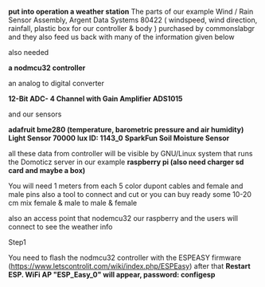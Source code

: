 **put into operation a weather station** 
The parts of our example Wind / Rain Sensor Assembly, Argent Data Systems 80422
( windspeed, wind direction, rainfall, plastic box for our controller & body ) purchased 
by commonslabgr and they also feed us back with many of the information given below

also needed

**a nodmcu32 controller**

an analog to digital converter

**12-Bit ADC- 4 Channel with Gain Amplifier ADS1015**

and our sensors

**adafruit bme280 (temperature, barometric pressure and air humidity)**
**Light Sensor 70000 lux ID: 1143_0**
**SparkFun Soil Moisture Sensor**

all these data from controller will be visible by GNU/Linux system that runs the Domoticz server
in our example 
**raspberry pi (also need charger sd card and maybe a box)**

You will need 1 meters from each 5 color dupont cables and female and male pins also a tool to connect and cut or you can buy ready some 10-20 cm mix female & male to male & female

also an access point that nodemcu32 our raspberry and the users will connect to see the weather info 

Step1

You need to flash the nodmcu32 controller with the ESPEASY firmware (https://www.letscontrolit.com/wiki/index.php/ESPEasy)
after that
**Restart ESP. WiFi AP "ESP_Easy_0" will appear, password: configesp** 

